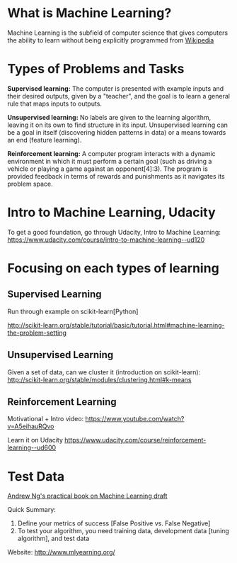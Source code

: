 # What is Machine Learning?
Machine Learning is the subfield of computer science that gives computers the ability to learn without being explicitly programmed from [Wikipedia](https://en.wikipedia.org/wiki/Machine_learning)


# Types of Problems and Tasks
**Supervised learning:** The computer is presented with example inputs and their desired outputs, given by a "teacher", and the goal is to learn a general rule that maps inputs to outputs.

**Unsupervised learning:** No labels are given to the learning algorithm, leaving it on its own to find structure in its input. Unsupervised learning can be a goal in itself (discovering hidden patterns in data) or a means towards an end (feature learning).

**Reinforcement learning:** A computer program interacts with a dynamic environment in which it must perform a certain goal (such as driving a vehicle or playing a game against an opponent[4]:3). The program is provided feedback in terms of rewards and punishments as it navigates its problem space.

# Intro to Machine Learning, Udacity
To get a good foundation, go through Udacity, Intro to Machine Learning: https://www.udacity.com/course/intro-to-machine-learning--ud120

# Focusing on each types of learning
## Supervised Learning
Run through example on scikit-learn[Python]

http://scikit-learn.org/stable/tutorial/basic/tutorial.html#machine-learning-the-problem-setting
## Unsupervised Learning
Given a set of data, can we cluster it (introduction on scikit-learn):
http://scikit-learn.org/stable/modules/clustering.html#k-means

## Reinforcement Learning
Motivational + Intro video:
https://www.youtube.com/watch?v=A5eihauRQvo

Learn it on Udacity
https://www.udacity.com/course/reinforcement-learning--ud600

# Test Data
[Andrew Ng's practical book on Machine Learning draft](https://gallery.mailchimp.com/dc3a7ef4d750c0abfc19202a3/files/Machine_Learning_Yearning_V0.5_01.pdf)

Quick Summary:
1. Define your metrics of success [False Positive vs. False Negative]
2. To test your algorithm, you need training data, development data [tuning algorithm], and test data

Website:
http://www.mlyearning.org/

